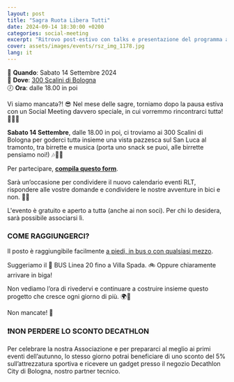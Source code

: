 ```yaml
---
layout: post
title: "Sagra Ruota Libera Tutti"
date: 2024-09-14 18:30:00 +0200
categories: social-meeting
excerpt: "Ritrovo post-estivo con talks e presentazione del programma autunno-inverno con immancabili birrette"
cover: assets/images/events/rsz_img_1178.jpg
lang: it
---
```


📅 **Quando**: Sabato 14 Settembre 2024  
📍 **Dove**: [300 Scalini di Bologna](https://maps.app.goo.gl/zp8ZmaThBqSk1G2x7?g_st=com.google.maps.preview.copy)  
🕖 **Ora**: dalle 18.00 in poi

Vi siamo mancatə?! 😎 
Nel mese delle sagre, torniamo dopo la pausa estiva con un Social Meeting davvero speciale, in cui vorremmo rincontrarci tuttə!🌟🚴‍♂️

**Sabato 14 Settembre**, dalle 18.00 in poi, ci troviamo ai 300 Scalini di Bologna per goderci tuttə insieme una vista pazzesca sul San Luca al tramonto, tra birrette e musica (porta uno snack se puoi, alle birrette pensiamo noi!) 🎶🍻🌄

Per partecipare, **[compila questo form](https://docs.google.com/forms/d/e/1FAIpQLSdrHPtHaF5XWy1owVzfo1jsOghzJskRgPgdXRd-bvvrQaL29A/viewform?usp=sf_link)**.

Sarà un’occasione per condividere il nuovo calendario eventi RLT, rispondere alle vostre domande e condividere le nostre avventure in bici e non. 🚴✨

L'evento è gratuito e aperto a tuttə (anche ai non soci). Per chi lo desidera, sarà possibile associarsi lì.

### **COME RAGGIUNGERCI?**
Il posto è raggiungibile facilmente [a piedi, in bus o con qualsiasi mezzo](https://www.cappellacciamerenda.it/2021/05/18/raggiungere-i-300-scalini-di-bologna/). 

Suggeriamo il 🚎 BUS Linea 20 fino a Villa Spada. 🚲 Oppure chiaramente arrivare in biga!

Non vediamo l’ora di rivedervi e continuare a costruire insieme questo progetto che cresce ogni giorno di più. 🌍🫶

Non mancate! 🥳


### **❗️NON PERDERE LO SCONTO DECATHLON**
Per celebrare la nostra Associazione e per prepararci al meglio ai primi eventi dell’autunno, lo stesso giorno potrai beneficiare di uno sconto del 5% sull’attrezzatura sportiva e ricevere un gadget presso il negozio Decathlon City di Bologna, nostro partner tecnico.
